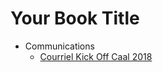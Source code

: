 # Your Book Title

- Communications
  * [Courriel Kick Off Caal 2018](communications/courriel-kick-off-caal-2018.md)
